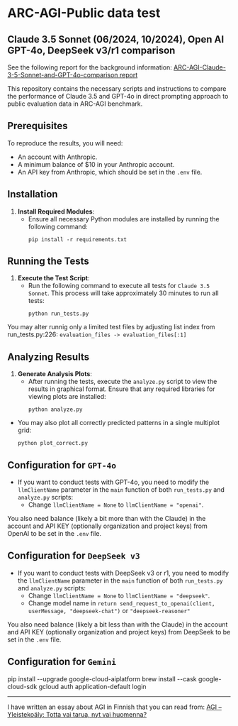 # ARC-AGI-Public data test

## Claude 3.5 Sonnet (06/2024, 10/2024), Open AI GPT-4o, DeepSeek v3/r1 comparison

See the following report for the background information: [ARC-AGI-Claude-3-5-Sonnet-and-GPT-4o-comparison report](https://www.notion.so/mesokosmos/ARC-AGI-Claude-3-5-Sonnet-and-GPT-4o-comparison-1d90907ca1784832a0acc315882b1dc2)

This repository contains the necessary scripts and instructions to compare the performance of Claude 3.5 and GPT-4o in direct prompting approach to public evaluation data in ARC-AGI benchmark.

## Prerequisites

To reproduce the results, you will need:

- An account with Anthropic.
- A minimum balance of $10 in your Anthropic account.
- An API key from Anthropic, which should be set in the `.env` file.

## Installation

1. **Install Required Modules**:
   - Ensure all necessary Python modules are installed by running the following command:
     ```
     pip install -r requirements.txt
     ```

## Running the Tests

1. **Execute the Test Script**:
   - Run the following command to execute all tests for `Claude 3.5 Sonnet`. This process will take approximately 30 minutes to run all tests:
     ```
     python run_tests.py
     ```

You may alter runnig only a limited test files by adjusting list index from run_tests.py:226:
    ```
    evaluation_files -> evaluation_files[:1]
    ```

## Analyzing Results

1. **Generate Analysis Plots**:
   - After running the tests, execute the `analyze.py` script to view the results in graphical format. Ensure that any required libraries for viewing plots are installed:
     ```
     python analyze.py
     ```

  - You may also plot all correctly predicted patterns in a single multiplot grid:
    ```
    python plot_correct.py
    ```

## Configuration for `GPT-4o`

- If you want to conduct tests with GPT-4o, you need to modify the `llmClientName` parameter in the `main` function of both `run_tests.py` and `analyze.py` scripts:
  - Change `llmClientName = None` to `llmClientName = "openai"`.

You also need balance (likely a bit more than with the Claude) in the account and API KEY (optionally organization and project keys) from OpenAI to be set in the `.env` file.

## Configuration for `DeepSeek v3`

- If you want to conduct tests with DeepSeek v3 or r1, you need to modify the `llmClientName` parameter in the `main` function of both `run_tests.py` and `analyze.py` scripts:
  - Change `llmClientName = None` to `llmClientName = "deepseek"`.
  - Change model name in `return send_request_to_openai(client, userMessage, "deepseek-chat")` or `"deepseek-reasoner"`

You also need balance (likely a bit less than with the Claude) in the account and API KEY (optionally organization and project keys) from DeepSeek to be set in the `.env` file.

## Configuration for `Gemini`

pip install --upgrade google-cloud-aiplatform
brew install --cask google-cloud-sdk
gcloud auth application-default login

***

I have written an essay about AGI in Finnish that you can read from: [AGI – Yleistekoäly: Totta vai tarua, nyt vai huomenna?](https://mesokosmos.com/2024/06/21/agi-yleistekoaly-totta-vai-tarua-nyt-vai-huomenna/)
